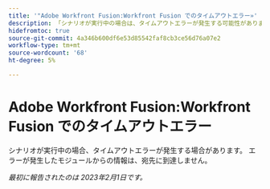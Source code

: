```yaml
---
title: '"Adobe Workfront Fusion:Workfront Fusion でのタイムアウトエラー»'
description: 「シナリオが実行中の場合は、タイムアウトエラーが発生する可能性があります。 エラーのあるモジュールからの情報は、宛先に到達しません。」
hidefromtoc: true
source-git-commit: 4a346b600df6e53d85542faf8cb3ce56d76a07e2
workflow-type: tm+mt
source-wordcount: '68'
ht-degree: 5%

---
```



# Adobe Workfront Fusion:Workfront Fusion でのタイムアウトエラー

シナリオが実行中の場合、タイムアウトエラーが発生する場合があります。 エラーが発生したモジュールからの情報は、宛先に到達しません。

_最初に報告されたのは 2023年2月1日です。_

